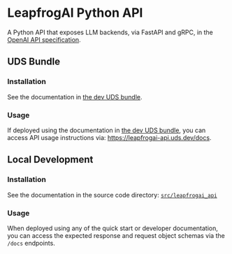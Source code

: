 # LeapfrogAI Python API

A Python API that exposes LLM backends, via FastAPI and gRPC, in the [OpenAI API specification](https://platform.openai.com/docs/api-reference).

## UDS Bundle

### Installation

See the documentation in [the dev UDS bundle](leapfrogai/uds-bundles/dev/README.md).

### Usage

If deployed using the documentation in [the dev UDS bundle](leapfrogai/uds-bundles/dev/README.md), you can access API usage instructions via: <https://leapfrogai-api.uds.dev/docs>.

## Local Development

### Installation

See the documentation in the source code directory: [`src/leapfrogai_api`](leapfrogai/src/leapfrogai_api/README.md)

### Usage

When deployed using any of the quick start or developer documentation, you can access the expected response and request object schemas via the `/docs` endpoints.
